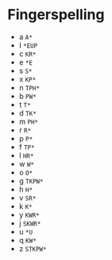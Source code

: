 # Fingerspelling

* a `A*`
* I `*EUP`
* c `KR*`
* e `*E`
* s `S*`
* x `KP*`
* n `TPH*`
* b `PW*`
* t `T*`
* d `TK*`
* m `PH*`
* r `R*`
* p `P*`
* f `TP*`
* l `HR*`
* w `W*`
* o `O*`
* g `TKPW*`
* h `H*`
* v `SR*`
* k `K*`
* y `KWR*`
* j `SKWR*`
* u `*U`
* q `KW*`
* z `STKPW*`
